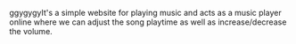 ggygygyIt's a simple website for playing music and acts as a music player online where we can adjust the song playtime as well as increase/decrease the volume.
